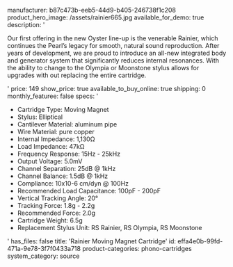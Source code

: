 manufacturer: b87c473b-eeb5-44d9-b405-246738f1c208
product_hero_image: /assets/rainier665.jpg
available_for_demo: true
description: '<p>Our first offering in the new Oyster line-up is the venerable Rainier, which continues the Pearl’s legacy for smooth, natural sound reproduction. After years of development, we are proud to introduce an all-new integrated body and generator system that significantly reduces internal resonances. With the ability to change to the Olympia or Moonstone stylus allows for upgrades with out replacing the entire cartridge.&nbsp;</p>'
price: 149
show_price: true
available_to_buy_online: true
shipping: 0
monthly_featuree: false
specs: '<ul><li>Cartridge Type:&nbsp;Moving Magnet<br></li><li>Stylus:&nbsp;Elliptical<br></li><li>Cantilever Material:&nbsp;aluminum pipe&nbsp;<br></li><li>Wire Material:&nbsp;pure copper<br></li><li>Internal&nbsp;Impedance:&nbsp;1,130Ω<br></li><li>Load&nbsp;Impedance:&nbsp;47kΩ<br></li><li>Frequency Response: 15Hz - 25kHz<br></li><li>Output Voltage:&nbsp;5.0mV<br></li><li>Channel Separation:&nbsp;25dB @ 1kHz<br></li><li>Channel Balance:&nbsp;1.5dB @ 1kHz<br></li><li>Compliance:&nbsp;10x10-6 cm/dyn @ 100Hz<br></li><li>Recommended Load Capacitance:&nbsp;100pF - 200pF<br></li><li>Vertical Tracking Angle:&nbsp;20°<br></li><li>Tracking Force:&nbsp;1.8g - 2.2g<br></li><li>Recommended Force:&nbsp;2.0g<br></li><li>Cartridge Weight:&nbsp;6.5g&nbsp;<br></li><li>Replacement Stylus Unit: RS Rainier, RS Olympia, RS Moonstone<br></li></ul>'
has_files: false
title: 'Rainier Moving Magnet Cartridge'
id: effa4e0b-99fd-471a-9e78-3f7f0433a718
product-categories: phono-cartridges
system_category: source
